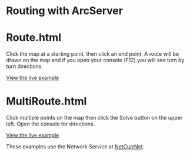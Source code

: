 # Routing with ArcServer

# Route.html

Click the map at a starting point, then click an end point. A route will be drawn on the map and if you open your console (F12) you will see turn by turn directions. 

[View the live example](http://municipaldevelopment.github.io/Routing/route.html)

# MultiRoute.html

Click multiple points on the map then click the Solve button on the upper left. Open the console for directions.

[View the live example](http://municipaldevelopment.github.io/Routing/MultiRoute.html)



These examples use the Network Service at [NetCurrNet](http://gisdmd.cabq.gov/dmdview/rest/services/NetCurrNet/NAServer/Route/solve). 
